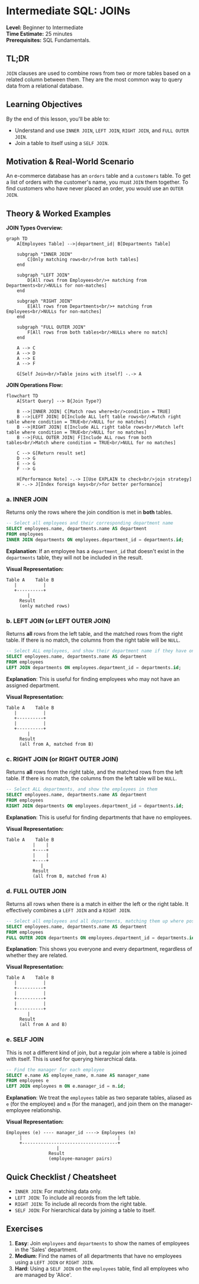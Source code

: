 # Intermediate SQL: JOINs

**Level:** Beginner to Intermediate  
**Time Estimate:** 25 minutes  
**Prerequisites:** SQL Fundamentals.

## TL;DR
`JOIN` clauses are used to combine rows from two or more tables based on a related column between them. They are the most common way to query data from a relational database.

## Learning Objectives
By the end of this lesson, you'll be able to:
- Understand and use `INNER JOIN`, `LEFT JOIN`, `RIGHT JOIN`, and `FULL OUTER JOIN`.
- Join a table to itself using a `SELF JOIN`.

## Motivation & Real-World Scenario
An e-commerce database has an `orders` table and a `customers` table. To get a list of orders with the customer's name, you must `JOIN` them together. To find customers who have never placed an order, you would use an `OUTER JOIN`.

## Theory & Worked Examples

**JOIN Types Overview:**
```mermaid
graph TD
    A[Employees Table] -->|department_id| B[Departments Table]
    
    subgraph "INNER JOIN"
        C[Only matching rows<br/>from both tables]
    end
    
    subgraph "LEFT JOIN"
        D[All rows from Employees<br/>+ matching from Departments<br/>NULLs for non-matches]
    end
    
    subgraph "RIGHT JOIN"
        E[All rows from Departments<br/>+ matching from Employees<br/>NULLs for non-matches]
    end
    
    subgraph "FULL OUTER JOIN"
        F[All rows from both tables<br/>NULLs where no match]
    end
    
    A --> C
    A --> D
    A --> E
    A --> F
    
    G[Self Join<br/>Table joins with itself] -.-> A
```

**JOIN Operations Flow:**
```mermaid
flowchart TD
    A[Start Query] --> B{Join Type?}
    
    B -->|INNER JOIN| C[Match rows where<br/>condition = TRUE]
    B -->|LEFT JOIN| D[Include ALL left table rows<br/>Match right table where condition = TRUE<br/>NULL for no matches]
    B -->|RIGHT JOIN| E[Include ALL right table rows<br/>Match left table where condition = TRUE<br/>NULL for no matches]
    B -->|FULL OUTER JOIN| F[Include ALL rows from both tables<br/>Match where condition = TRUE<br/>NULL for no matches]
    
    C --> G[Return result set]
    D --> G
    E --> G
    F --> G
    
    H[Performance Note] -.-> I[Use EXPLAIN to check<br/>join strategy]
    H -.-> J[Index foreign keys<br/>for better performance]
```

### a. INNER JOIN
Returns only the rows where the join condition is met in **both** tables.

```sql
-- Select all employees and their corresponding department name
SELECT employees.name, departments.name AS department
FROM employees
INNER JOIN departments ON employees.department_id = departments.id;
```
**Explanation**: If an employee has a `department_id` that doesn't exist in the `departments` table, they will not be included in the result.

**Visual Representation:**
```
Table A    Table B
   |          |
   +----------+
        |
     Result
     (only matched rows)
```

### b. LEFT JOIN (or LEFT OUTER JOIN)
Returns **all** rows from the left table, and the matched rows from the right table. If there is no match, the columns from the right table will be `NULL`.

```sql
-- Select ALL employees, and show their department name if they have one
SELECT employees.name, departments.name AS department
FROM employees
LEFT JOIN departments ON employees.department_id = departments.id;
```
**Explanation**: This is useful for finding employees who may not have an assigned department.

**Visual Representation:**
```
Table A    Table B
   |          |
   +----------+
   |          |
   +----------+
        |
     Result
     (all from A, matched from B)
```

### c. RIGHT JOIN (or RIGHT OUTER JOIN)
Returns **all** rows from the right table, and the matched rows from the left table. If there is no match, the columns from the left table will be `NULL`.

```sql
-- Select ALL departments, and show the employees in them
SELECT employees.name, departments.name AS department
FROM employees
RIGHT JOIN departments ON employees.department_id = departments.id;
```
**Explanation**: This is useful for finding departments that have no employees.

**Visual Representation:**
```
Table A    Table B
          |    |
          +----+
          |    |
          +----+
             |
          Result
          (all from B, matched from A)
```

### d. FULL OUTER JOIN
Returns all rows when there is a match in either the left or the right table. It effectively combines a `LEFT JOIN` and a `RIGHT JOIN`.

```sql
-- Select all employees and all departments, matching them up where possible
SELECT employees.name, departments.name AS department
FROM employees
FULL OUTER JOIN departments ON employees.department_id = departments.id;
```
**Explanation**: This shows you everyone and every department, regardless of whether they are related.

**Visual Representation:**
```
Table A    Table B
   |          |
   +----------+
   |          |
   +----------+
   |          |
   +----------+
        |
     Result
     (all from A and B)
```

### e. SELF JOIN
This is not a different kind of join, but a regular join where a table is joined with itself. This is used for querying hierarchical data.

```sql
-- Find the manager for each employee
SELECT e.name AS employee_name, m.name AS manager_name
FROM employees e
LEFT JOIN employees m ON e.manager_id = m.id;
```
**Explanation**: We treat the `employees` table as two separate tables, aliased as `e` (for the employee) and `m` (for the manager), and join them on the manager-employee relationship.

**Visual Representation:**
```
Employees (e) ---- manager_id ----> Employees (m)
     |                                    |
     +------------------------------------+
                   |
                Result
                (employee-manager pairs)
```

## Quick Checklist / Cheatsheet
- `INNER JOIN`: For matching data only.
- `LEFT JOIN`: To include all records from the left table.
- `RIGHT JOIN`: To include all records from the right table.
- `SELF JOIN`: For hierarchical data by joining a table to itself.

## Exercises
1.  **Easy**: Join `employees` and `departments` to show the names of employees in the 'Sales' department.
2.  **Medium**: Find the names of all departments that have no employees using a `LEFT JOIN` or `RIGHT JOIN`.
3.  **Hard**: Using a `SELF JOIN` on the `employees` table, find all employees who are managed by 'Alice'.
